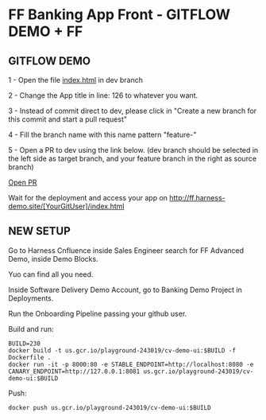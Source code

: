 # FF Banking App Front - GITFLOW DEMO + FF

## GITFLOW DEMO

1 - Open the file [index.html](https://github.com/diegopereiraeng/gitflow-ff-demo/edit/dev/html/index.html) in dev branch

2 - Change the App title in line: 126 to whatever you want.

3 - Instead of commit direct to dev, please click in "Create a new branch for this commit and start a pull request"

4 - Fill the branch name with this name pattern "feature-<your git user>"

5 - Open a PR to dev using the link below. (dev branch should be selected in the left side as target branch, and your feature branch in the right as source branch)

[Open PR](https://github.com/diegopereiraeng/gitflow-ff-demo/compare) 

Wait for the deployment and access your app on http://ff.harness-demo.site/[YourGitUser]/index.html


## NEW SETUP

Go to Harness Cnfluence inside Sales Engineer search for FF Advanced Demo, inside Demo Blocks.

Yuo can find all you need.

Inside Software Delivery Demo Account, go to Banking Demo Project in Deployments.

Run the Onboarding Pipeline passing your github user.

Build and run:
```
BUILD=230
docker build -t us.gcr.io/playground-243019/cv-demo-ui:$BUILD -f Dockerfile .
docker run -it -p 8000:80 -e STABLE_ENDPOINT=http://localhost:8080 -e CANARY_ENDPOINT=http://127.0.0.1:8081 us.gcr.io/playground-243019/cv-demo-ui:$BUILD
```

Push:
```
docker push us.gcr.io/playground-243019/cv-demo-ui:$BUILD
```

